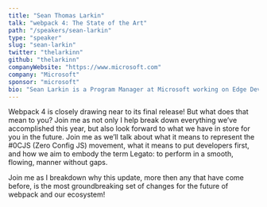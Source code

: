 ```yaml
---
title: "Sean Thomas Larkin"
talk: "webpack 4: The State of the Art"
path: "/speakers/sean-larkin"
type: "speaker"
slug: "sean-larkin"
twitter: "thelarkinn"
github: "thelarkinn"
companyWebsite: "https://www.microsoft.com"
company: "Microsoft"
sponsor: "microsoft"
bio: "Sean Larkin is a Program Manager at Microsoft working on Edge DevTools, expert on Web Performance, and maintainer of webpack. Outside of work, he works with Fortune 500 companies helping them change their culture for Web Performance practices, Open Source, and embracing emerging technologies. In his free time he loves spending time with his family, hiking, woodworking, cooking, gardening, Orchid cultivating, playing video games, hacking on IoT, and Streaming his open source work!"
---
```


<p>Webpack 4 is closely drawing near to its final release! But what does that mean to you? Join me as not only I help break down everything we’ve accomplished this year, but also look forward to what we have in store for you in the future. Join me as we’ll talk about what it means to represent the #0CJS (Zero Config JS) movement, what it means to put developers first, and how we aim to embody the term Legato: to perform in a smooth, flowing, manner without gaps.</p><p>Join me as I breakdown why this update, more then any that have come before, is the most groundbreaking set of changes for the future of webpack and our ecosystem!</p>